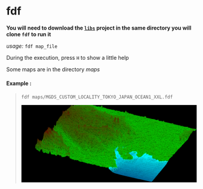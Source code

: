 # fdf

**You will need to download the [`libs`](https://github.com/cquillet/libs) project in the same directory you will clone `fdf` to run it**

*usage:* `fdf map_file`

During the execution, press `H` to show a little help

Some maps are in the directory *maps*


#### Example :
> `fdf maps/MGDS_CUSTOM_LOCALITY_TOKYO_JAPAN_OCEAN1_XXL.fdf`
>
> ![MGDS_CUSTOM_LOCALITY_TOKYO_JAPAN_OCEAN1_XXL](https://raw.githubusercontent.com/cquillet/stuff/master/img/fdf.png)
